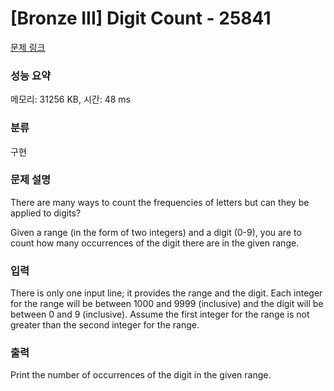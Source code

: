 # [Bronze III] Digit Count - 25841 

[문제 링크](https://www.acmicpc.net/problem/25841) 

### 성능 요약

메모리: 31256 KB, 시간: 48 ms

### 분류

구현

### 문제 설명

<p>There are many ways to count the frequencies of letters but can they be applied to digits?</p>

<p>Given a range (in the form of two integers) and a digit (0-9), you are to count how many occurrences of the digit there are in the given range.</p>

### 입력 

 <p>There is only one input line; it provides the range and the digit. Each integer for the range will be between 1000 and 9999 (inclusive) and the digit will be between 0 and 9 (inclusive). Assume the first integer for the range is not greater than the second integer for the range.</p>

### 출력 

 <p>Print the number of occurrences of the digit in the given range.</p>

